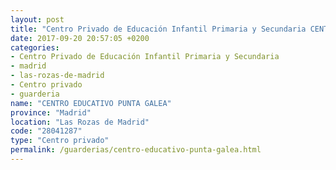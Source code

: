 ```yaml
---
layout: post
title: "Centro Privado de Educación Infantil Primaria y Secundaria CENTRO EDUCATIVO PUNTA GALEA"
date: 2017-09-20 20:57:05 +0200
categories:
- Centro Privado de Educación Infantil Primaria y Secundaria
- madrid
- las-rozas-de-madrid
- Centro privado
- guarderia
name: "CENTRO EDUCATIVO PUNTA GALEA"
province: "Madrid"
location: "Las Rozas de Madrid"
code: "28041287"
type: "Centro privado"
permalink: /guarderias/centro-educativo-punta-galea.html
---
```

